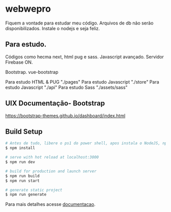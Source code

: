 # webwepro

Fiquem a vontade para estudar meu código. Arquivos de db não serão disponibilizados.
Instale o nodejs e seja feliz.

## Para estudo.
Códigos como hecma next, html pug e sass. Javascript avançado. Servidor Firebase ON.

Bootstrap. vue-bootstrap

Para estudo HTML & PUG "./pages"
Para estudo Javascript "./store"
Para estudo Javascript "./api"
Para estudo Sass "./assets/sass"

## UIX Documentação- Bootstrap
https://bootstrap-themes.github.io/dashboard/index.html

## Build Setup

```bash
# Antes de tudo, libere o ps1 do power shell, apos instala o NodeJS, npm i e npm run dev. Para vizualizar localhost:3000
$ npm install

# serve with hot reload at localhost:3000
$ npm run dev

# build for production and launch server
$ npm run build
$ npm run start

# generate static project
$ npm run generate
```

Para mais detalhes acesse [documentacao](https://bootstrap-themes.github.io/dashboard/index.html).
